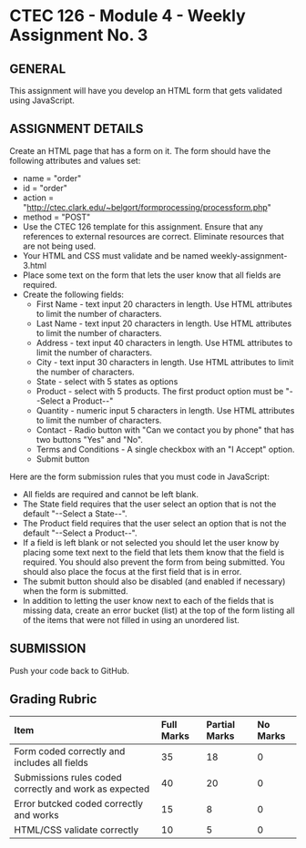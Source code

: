 # CTEC 126 - Module 4 - Weekly Assignment No. 3

## GENERAL

This assignment will have you develop an HTML form that gets validated using JavaScript. 

## ASSIGNMENT DETAILS

Create an HTML page that has a form on it. The form should have the following attributes and values set:

- name = "order"
- id = "order"
- action = "http://ctec.clark.edu/~belgort/formprocessing/processform.php"
- method = "POST"
- Use the CTEC 126 template for this assignment. Ensure that any references to external resources are correct. Eliminate resources that are not being used.
- Your HTML and CSS must validate and be named weekly-assignment-3.html
- Place some text on the form that lets the user know that all fields are required.
- Create the following fields:
  - First Name - text input 20 characters in length. Use HTML attributes to limit the number of characters.
  - Last Name - text input 20 characters in length. Use HTML attributes to limit the number of characters.
  - Address - text input 40 characters in length. Use HTML attributes to limit the number of characters.
  - City - text input 30 characters in length. Use HTML attributes to limit the number of characters.
  - State - select with 5 states as options
  - Product - select with 5 products. The first product option must be "--Select a Product--"
  - Quantity - numeric input 5 characters in length. Use HTML attributes to limit the number of characters.
  - Contact - Radio button with "Can we contact you by phone" that has two buttons "Yes" and "No".
  - Terms and Conditions - A single checkbox with an "I Accept" option. 
  - Submit button

Here are the form submission rules that you must code in JavaScript:

- All fields are required and cannot be left blank.
- The State field requires that the user select an option that is not the default "--Select a State--".
- The Product field requires that the user select an option that is not the default "--Select a  Product--".
- If a field is left blank or not selected you should let the user know by placing some text next to the field that lets them know that the field is required. You should also prevent the form from being submitted. You should also place the focus at the first field that is in error.
- The submit button should also be disabled (and enabled if necessary) when the form is submitted.
- In addition to letting the user know next to each of the fields that is missing data, create an error bucket (list) at the top of the form listing all of the items that were not filled in using an unordered list.

## SUBMISSION

Push your code back to GitHub.

## Grading Rubric

| Item                                                   | Full Marks | Partial Marks | No Marks |
| :----------------------------------------------------- | :--------- | :------------ | :------- |
| Form coded correctly and includes all fields           | 35         | 18            | 0        |
| Submissions rules coded correctly and work as expected | 40         | 20            | 0        |
| Error butcked coded correctly and works                | 15         | 8             | 0        |
| HTML/CSS validate correctly                            | 10         | 5             | 0        |